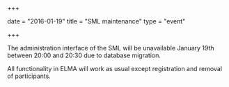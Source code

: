 +++

date = "2016-01-19"
title = "SML maintenance"
type = "event"

+++

The administration interface of the SML will be unavailable January 19th between 20:00 and 20:30 due to database migration.

All functionality in ELMA will work as usual except registration and removal of participants.